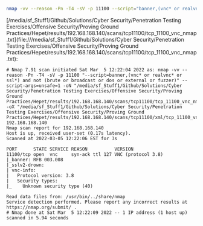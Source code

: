 ```bash
nmap -vv --reason -Pn -T4 -sV -p 11100 --script="banner,(vnc* or realvnc* or ssl*) and not (brute or broadcast or dos or external or fuzzer)" --script-args="unsafe=1" -oN "/media/sf_Stuff1/Github/Solutions/Cyber Security/Penetration Testing Exercises/Offensive Security/Proving Ground Practices/Hepet/results/192.168.168.140/scans/tcp11100/tcp_11100_vnc_nmap.txt" -oX "/media/sf_Stuff1/Github/Solutions/Cyber Security/Penetration Testing Exercises/Offensive Security/Proving Ground Practices/Hepet/results/192.168.168.140/scans/tcp11100/xml/tcp_11100_vnc_nmap.xml" 192.168.168.140
```

[/media/sf_Stuff1/Github/Solutions/Cyber Security/Penetration Testing Exercises/Offensive Security/Proving Ground Practices/Hepet/results/192.168.168.140/scans/tcp11100/tcp_11100_vnc_nmap.txt](file:///media/sf_Stuff1/Github/Solutions/Cyber Security/Penetration Testing Exercises/Offensive Security/Proving Ground Practices/Hepet/results/192.168.168.140/scans/tcp11100/tcp_11100_vnc_nmap.txt):

```
# Nmap 7.91 scan initiated Sat Mar  5 12:22:04 2022 as: nmap -vv --reason -Pn -T4 -sV -p 11100 "--script=banner,(vnc* or realvnc* or ssl*) and not (brute or broadcast or dos or external or fuzzer)" --script-args=unsafe=1 -oN "/media/sf_Stuff1/Github/Solutions/Cyber Security/Penetration Testing Exercises/Offensive Security/Proving Ground Practices/Hepet/results/192.168.168.140/scans/tcp11100/tcp_11100_vnc_nmap.txt" -oX "/media/sf_Stuff1/Github/Solutions/Cyber Security/Penetration Testing Exercises/Offensive Security/Proving Ground Practices/Hepet/results/192.168.168.140/scans/tcp11100/xml/tcp_11100_vnc_nmap.xml" 192.168.168.140
Nmap scan report for 192.168.168.140
Host is up, received user-set (0.17s latency).
Scanned at 2022-03-05 12:22:06 EST for 3s

PORT      STATE SERVICE REASON          VERSION
11100/tcp open  vnc     syn-ack ttl 127 VNC (protocol 3.8)
|_banner: RFB 003.008
|_sslv2-drown: 
| vnc-info: 
|   Protocol version: 3.8
|   Security types: 
|_    Unknown security type (40)

Read data files from: /usr/bin/../share/nmap
Service detection performed. Please report any incorrect results at https://nmap.org/submit/ .
# Nmap done at Sat Mar  5 12:22:09 2022 -- 1 IP address (1 host up) scanned in 5.94 seconds

```
